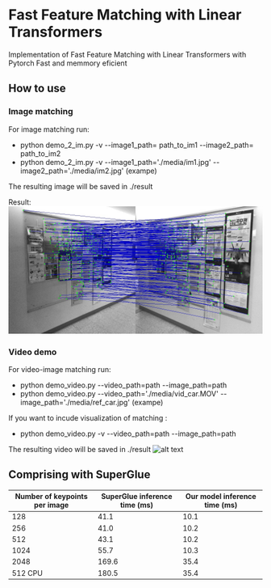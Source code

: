 # Fast Feature Matching with Linear Transformers

Implementation of Fast Feature Matching with Linear Transformers with Pytorch
Fast and memmory eficient 

## How to use
### Image matching

For image matching run:

- python demo_2_im.py  -v --image1_path= path_to_im1  --image2_path= path_to_im2
- python demo_2_im.py  -v --image1_path='./media/im1.jpg'  --image2_path='./media/im2.jpg' (exampe)

The resulting image will be saved in ./result

Result:
![alt text](./results/res.jpg)

### Video demo

For video-image matching run:
- python demo_video.py  --video_path=path --image_path=path
- python demo_video.py  --video_path='./media/vid_car.MOV' --image_path='./media/ref_car.jpg' (exampe) 

If you want to incude visualization of matching : 
- python demo_video.py -v --video_path=path --image_path=path

The resulting video will be saved in ./result
![alt text](./results/car.gif)


## Comprising with SuperGlue

| Number of keypoints per image | SuperGlue inference time (ms) | Our model inference time (ms) |
| --- | --- | --- |
| 128 | 41.1 | 10.1|
| 256 | 41.0 | 10.2|
| 512 | 43.1 | 10.2|
| 1024 | 55.7 | 10.3|
| 2048 | 169.6 | 35.4|
| 512 CPU | 180.5 | 35.4|
